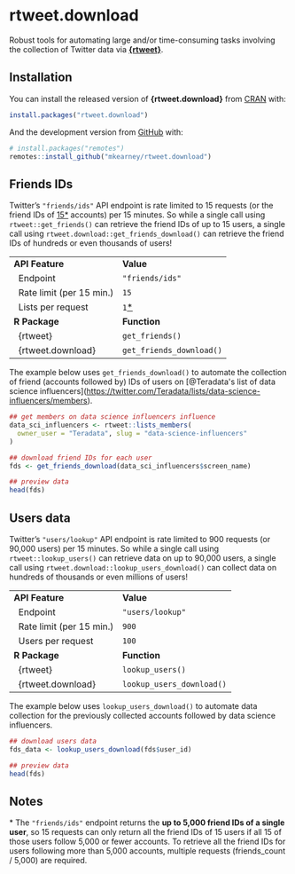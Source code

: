 
<!-- README.md is generated from README.Rmd. Please edit that file -->

# rtweet.download

<!-- badges: start -->

<!-- badges: end -->

Robust tools for automating large and/or time-consuming tasks involving
the collection of Twitter data via [**{rtweet}**](https://rtweet.info).

## Installation

You can install the released version of **{rtweet.download}** from
[CRAN](https://CRAN.R-project.org) with:

``` r
install.packages("rtweet.download")
```

And the development version from [GitHub](https://github.com/) with:

``` r
# install.packages("remotes")
remotes::install_github("mkearney/rtweet.download")
```

## Friends IDs

Twitter’s `"friends/ids"` API endpoint is rate limited to 15 requests
(or the friend IDs of [15\*](#notes) accounts) per 15 minutes. So while
a single call using `rtweet::get_friends()` can retrieve the friend IDs
of up to 15 users, a single call using
`rtweet.download::get_friends_download()` can retrieve the friend IDs of
hundreds or even thousands of users\!

|                                         |                          |
| --------------------------------------- | ------------------------ |
| **API Feature**                         | **Value**                |
| <span> </span> Endpoint                 | `"friends/ids"`          |
| <span> </span> Rate limit (per 15 min.) | `15`                     |
| <span> </span> Lists per request        | `1`[\*](#notes)          |
| **R Package**                           | **Function**             |
| <span> </span> {rtweet}                 | `get_friends()`          |
| <span> </span> {rtweet.download}        | `get_friends_download()` |

The example below uses `get_friends_download()` to automate the
collection of friend (accounts followed by) IDs of users on
\[@Teradata's list of data science
influencers\](<https://twitter.com/Teradata/lists/data-science-influencers/members>).

``` r
## get members on data science influencers influence
data_sci_influencers <- rtweet::lists_members(
  owner_user = "Teradata", slug = "data-science-influencers"
)

## download friend IDs for each user
fds <- get_friends_download(data_sci_influencers$screen_name)

## preview data
head(fds)
```

## Users data

Twitter’s `"users/lookup"` API endpoint is rate limited to 900 requests
(or 90,000 users) per 15 minutes. So while a single call using
`rtweet::lookup_users()` can retrieve data on up to 90,000 users, a
single call using `rtweet.download::lookup_users_download()` can collect
data on hundreds of thousands or even millions of users\!

|                                         |                           |
| --------------------------------------- | ------------------------- |
| **API Feature**                         | **Value**                 |
| <span> </span> Endpoint                 | `"users/lookup"`          |
| <span> </span> Rate limit (per 15 min.) | `900`                     |
| <span> </span> Users per request        | `100`                     |
| **R Package**                           | **Function**              |
| <span> </span> {rtweet}                 | `lookup_users()`          |
| <span> </span> {rtweet.download}        | `lookup_users_download()` |

The example below uses `lookup_users_download()` to automate data
collection for the previously collected accounts followed by data
science influencers.

``` r
## download users data
fds_data <- lookup_users_download(fds$user_id)

## preview data
head(fds)
```

## Notes

\* The `"friends/ids"` endpoint returns the **up to 5,000 friend IDs of
a single user**, so 15 requests can only return all the friend IDs of 15
users if all 15 of those users follow 5,000 or fewer accounts. To
retrieve all the friend IDs for users following more than 5,000
accounts, multiple requests (friends\_count / 5,000) are required.
